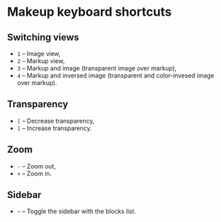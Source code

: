 # Makeup keyboard shortcuts

## Switching views

* `1` – Image view,
* `2` – Markup view,
* `3` – Markup and image (transparent image over markup),
* `4` – Markup and inversed image (transparent and color-invesed image over markup).

## Transparency

* `[` – Decrease transparency,
* `]` – Increase transparency.

## Zoom

* `-` – Zoom out,
* `+` – Zoom in.

## Sidebar

* `~` – Toggle the sidebar with the blocks list.
